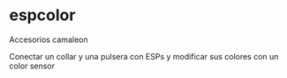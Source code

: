 # espcolor
Accesorios camaleon

Conectar un collar y una pulsera con ESPs y modificar sus colores con un color sensor
